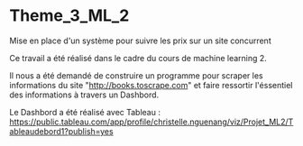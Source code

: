 # Theme_3_ML_2
Mise en place d'un système pour suivre les prix sur un site concurrent

Ce travail a été réalisé dans le cadre du cours de machine learning 2.

Il nous a été demandé de construire un programme pour scraper les informations du site "http://books.toscrape.com" 
et faire ressortir l'éssentiel des informations à travers un Dashbord.

Le Dashbord a été réalisé avec Tableau : https://public.tableau.com/app/profile/christelle.nguenang/viz/Projet_ML2/Tableaudebord1?publish=yes
